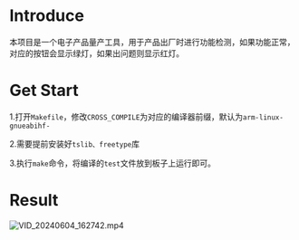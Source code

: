 # Introduce

本项目是一个电子产品量产工具，用于产品出厂时进行功能检测，如果功能正常，对应的按钮会显示绿灯，如果出问题则显示红灯。

# Get Start

1.打开`Makefile`，修改`CROSS_COMPILE`为对应的编译器前缀，默认为`arm-linux-gnueabihf-`

2.需要提前安装好`tslib、freetype`库

3.执行`make`命令，将编译的`test`文件放到板子上运行即可。

# Result

![VID_20240604_162742.mp4](https://images-1256612942.cos.ap-guangzhou.myqcloud.com/undefinedVID_20240604_162742.mp4.gif)
